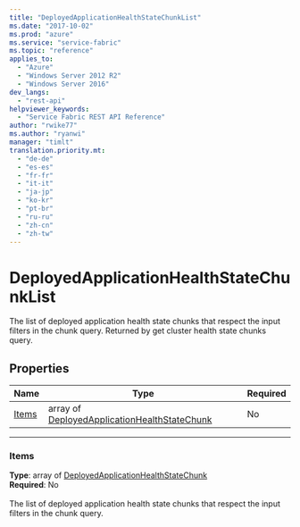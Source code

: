 ```yaml
---
title: "DeployedApplicationHealthStateChunkList"
ms.date: "2017-10-02"
ms.prod: "azure"
ms.service: "service-fabric"
ms.topic: "reference"
applies_to: 
  - "Azure"
  - "Windows Server 2012 R2"
  - "Windows Server 2016"
dev_langs: 
  - "rest-api"
helpviewer_keywords: 
  - "Service Fabric REST API Reference"
author: "rwike77"
ms.author: "ryanwi"
manager: "timlt"
translation.priority.mt: 
  - "de-de"
  - "es-es"
  - "fr-fr"
  - "it-it"
  - "ja-jp"
  - "ko-kr"
  - "pt-br"
  - "ru-ru"
  - "zh-cn"
  - "zh-tw"
---
```

# DeployedApplicationHealthStateChunkList

The list of deployed application health state chunks that respect the input filters in the chunk query. Returned by get cluster health state chunks query.


## Properties
| Name | Type | Required |
| --- | --- | --- |
| [Items](#items) | array of [DeployedApplicationHealthStateChunk](sfclient-model-deployedapplicationhealthstatechunk.md) | No |

____
### Items
__Type__: array of [DeployedApplicationHealthStateChunk](sfclient-model-deployedapplicationhealthstatechunk.md) <br/>
__Required__: No<br/>
<br/>
The list of deployed application health state chunks that respect the input filters in the chunk query.

